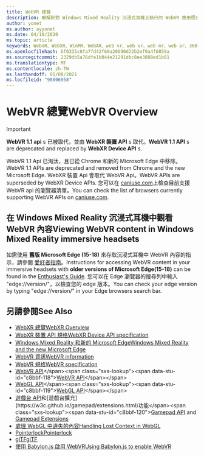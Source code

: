 ```yaml
---
title: WebVR 總覽
description: 瞭解針對 Windows Mixed Reality 沉浸式耳機上執行的 WebVR 應用程式，使用和開發的基本概念。
author: yonet
ms.author: ayyonet
ms.date: 04/10/2020
ms.topic: article
keywords: WebVR、WebXR、WinMR、WebAR、web vr、web xr、web mr、web ar、360、360影片、360影片、360相片、360相片、360內容、沉浸式 web、immersiveweb、IW
ms.openlocfilehash: bf0335c0fa7fd42f60a20690d22b2ef9a4f6859a
ms.sourcegitcommit: 2329db5a76dfe1b844e21291dbc8ee3888ed1b81
ms.translationtype: MT
ms.contentlocale: zh-TW
ms.lasthandoff: 01/08/2021
ms.locfileid: "98006958"
---
```

# <a name="webvr-overview"></a><span data-ttu-id="c8bbf-104">WebVR 總覽</span><span class="sxs-lookup"><span data-stu-id="c8bbf-104">WebVR Overview</span></span>

> [!IMPORTANT]
> <span data-ttu-id="c8bbf-105">**WebVR 1.1 api** s 已被取代，並由 **WebXR 裝置 API** s 取代。</span><span class="sxs-lookup"><span data-stu-id="c8bbf-105">**WebVR 1.1 API** s are deprecated and replaced by **WebXR Device API** s.</span></span>

<span data-ttu-id="c8bbf-106">WebVR 1.1 Api 已淘汰，且已從 Chrome 和新的 Microsoft Edge 中移除。</span><span class="sxs-lookup"><span data-stu-id="c8bbf-106">WebVR 1.1 APIs are deprecated and removed from Chrome and the new Microsoft Edge.</span></span> <span data-ttu-id="c8bbf-107">WebXR 裝置 Api 會取代 WebVR Api。</span><span class="sxs-lookup"><span data-stu-id="c8bbf-107">WebVR APIs are superseded by WebXR Device APIs.</span></span> <span data-ttu-id="c8bbf-108">您可以在 [caniuse.com](https://caniuse.com/#search=webvr)上檢查目前支援 WebVR api 的瀏覽器清單。</span><span class="sxs-lookup"><span data-stu-id="c8bbf-108">You can check the list of browsers currently supporting WebVR APIs on [caniuse.com](https://caniuse.com/#search=webvr).</span></span>

## <a name="viewing-webvr-content-in-windows-mixed-reality-immersive-headsets"></a><span data-ttu-id="c8bbf-109">在 Windows Mixed Reality 沉浸式耳機中觀看 WebVR 內容</span><span class="sxs-lookup"><span data-stu-id="c8bbf-109">Viewing WebVR content in Windows Mixed Reality immersive headsets</span></span>

<span data-ttu-id="c8bbf-110">如需使用 **舊版 Microsoft Edge (15-18)** 來存取沉浸式耳機中 WebVR 內容的指示，請參閱 [愛好者指南](https://docs.microsoft.com/windows/mixed-reality/enthusiast-guide/webvr)。</span><span class="sxs-lookup"><span data-stu-id="c8bbf-110">Instructions for accessing WebVR content in your immersive headsets with **older versions of Microsoft Edge(15-18)** can be found in the [Enthusiast's Guide](https://docs.microsoft.com/windows/mixed-reality/enthusiast-guide/webvr).</span></span> <span data-ttu-id="c8bbf-111">您可以在 Edge 瀏覽器的搜尋列中輸入 "edge://version/"，以檢查您的 edge 版本。</span><span class="sxs-lookup"><span data-stu-id="c8bbf-111">You can check your edge version by typing "edge://version/" in your Edge browsers search bar.</span></span>

## <a name="see-also"></a><span data-ttu-id="c8bbf-112">另請參閱</span><span class="sxs-lookup"><span data-stu-id="c8bbf-112">See Also</span></span>

* [<span data-ttu-id="c8bbf-113">WebXR 總覽</span><span class="sxs-lookup"><span data-stu-id="c8bbf-113">WebXR Overview</span></span>](webxr-overview.md)
* [<span data-ttu-id="c8bbf-114">WebXR 裝置 API 規格</span><span class="sxs-lookup"><span data-stu-id="c8bbf-114">WebXR Device API specification</span></span>](https://immersive-web.github.io/webxr/)
* [<span data-ttu-id="c8bbf-115">Windows Mixed Reality 和新的 Microsoft Edge</span><span class="sxs-lookup"><span data-stu-id="c8bbf-115">Windows Mixed Reality and the new Microsoft Edge</span></span>](https://docs.microsoft.com/windows/mixed-reality/new-microsoft-edge)
* [<span data-ttu-id="c8bbf-116">WebVR 資訊</span><span class="sxs-lookup"><span data-stu-id="c8bbf-116">WebVR information</span></span>](https://webvr.info)
* [<span data-ttu-id="c8bbf-117">WebVR 規格</span><span class="sxs-lookup"><span data-stu-id="c8bbf-117">WebVR specification</span></span>](https://w3c.github.io/webvr/)
* <span data-ttu-id="c8bbf-118">[WebVR API](https://msdn.microsoft.com/library/mt806281(v=vs.85).aspx)</span><span class="sxs-lookup"><span data-stu-id="c8bbf-118">[WebVR API](https://msdn.microsoft.com/library/mt806281(v=vs.85).aspx)</span></span>
* <span data-ttu-id="c8bbf-119">[WebGL API](https://msdn.microsoft.com/library/bg182648(v=vs.85).aspx)</span><span class="sxs-lookup"><span data-stu-id="c8bbf-119">[WebGL API](https://msdn.microsoft.com/library/bg182648(v=vs.85).aspx)</span></span>
* <span data-ttu-id="c8bbf-120">[遊戲台 API](https://msdn.microsoft.com/library/dn743630(v=vs.85).aspx)和[遊戲台擴充](https://w3c.github.io/gamepad/extensions.html)功能</span><span class="sxs-lookup"><span data-stu-id="c8bbf-120">[Gamepad API](https://msdn.microsoft.com/library/dn743630(v=vs.85).aspx) and [Gamepad Extensions](https://w3c.github.io/gamepad/extensions.html)</span></span>
* [<span data-ttu-id="c8bbf-121">處理 WebGL 中遺失的內容</span><span class="sxs-lookup"><span data-stu-id="c8bbf-121">Handling Lost Context in WebGL</span></span>](https://www.khronos.org/webgl/wiki/HandlingContextLost)
* [<span data-ttu-id="c8bbf-122">Pointerlock</span><span class="sxs-lookup"><span data-stu-id="c8bbf-122">Pointerlock</span></span>](https://www.w3.org/TR/pointerlock/)
* [<span data-ttu-id="c8bbf-123">glTF</span><span class="sxs-lookup"><span data-stu-id="c8bbf-123">glTF</span></span>](https://www.khronos.org/gltf)
* [<span data-ttu-id="c8bbf-124">使用 Babylon.js 啟用 WebVR</span><span class="sxs-lookup"><span data-stu-id="c8bbf-124">Using Babylon.js to enable WebVR</span></span>](https://docs.microsoft.com/windows/uwp/get-started/adding-webvr-to-a-babylonjs-game)

